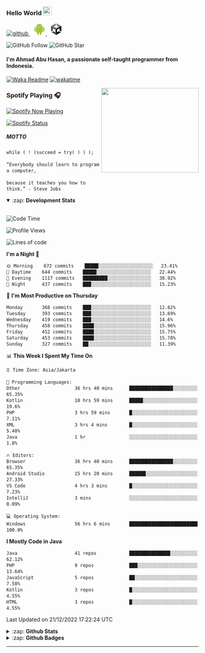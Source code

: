 ### Hello World <img src="https://github.com/eby8zevin/eby8zevin/blob/main/assets/Hi.gif"  width="23" height="23">

<p align="left">
  <a href="https://github.com/eby8zevin" target="_blank">
    <img src="https://github.com/eby8zevin/eby8zevin/blob/main/assets/GitHub.png" alt="github" width="33" height="33"/>
  </a>
  &nbsp;
  <a href="https://github.com/eby8zevin/QRBarcode" target="_blank">
    <img src="https://raw.githubusercontent.com/devicons/devicon/master/icons/android/android-plain.svg" alt="android" width="33" height="33"/>
  </a>
  &nbsp;
  <a href="https://github.com/eby8zevin/unity-ARMarker" target="_blank">
    <img src="https://raw.githubusercontent.com/devicons/devicon/master/icons/unity/unity-original.svg" alt="unity" width="33" height="33"/>
  </a>
</p>

![GitHub Follow](https://img.shields.io/github/followers/eby8zevin.svg?style=social&label=Follow)
![GitHub Star](https://img.shields.io/github/stars/eby8zevin?affiliations=OWNER%2CCOLLABORATOR&style=social&label=Star)

#### I'm Ahmad Abu Hasan, a passionate self-taught programmer from Indonesia.

[![Waka Readme](https://github.com/eby8zevin/eby8zevin/actions/workflows/anmol098.yml/badge.svg)](https://github.com/eby8zevin/eby8zevin/actions/workflows/anmol098.yml)
[![wakatime](https://wakatime.com/badge/user/bbcd646f-1daf-4865-a20e-46d4c803e6f8.svg)](https://wakatime.com/@bbcd646f-1daf-4865-a20e-46d4c803e6f8)

<img src="https://github.com/eby8zevin/eby8zevin/blob/main/assets/Octocat.png" width="255" height="222" align='right'>

### Spotify Playing 🎧

[<img src="https://spotify-now-playing-ahmadabuhasan.vercel.app/api/spotify-playing" alt="Spotify Now Playing" width="350" />](https://open.spotify.com/user/gr3y7pr12w9ol2dy2ccdb10e7)

[<img src="https://readme-spotify-status-ahmadabuhasan.vercel.app/api/run-spotify-status" alt="Spotify Status" width="350" />](https://open.spotify.com/user/gr3y7pr12w9ol2dy2ccdb10e7)

##### MOTTO

```
while ( ! (succeed = try( ) ) );

“Everybody should learn to program a computer,

because it teaches you how to think.” - Steve Jobs
```

<details open>
  <summary> :zap: <b>Development Stats</b> </summary>
<br/>

<!--START_SECTION:waka-->
![Code Time](http://img.shields.io/badge/Code%20Time-2%2C238%20hrs%2015%20mins-blue)

![Profile Views](http://img.shields.io/badge/Profile%20Views-17-blue)

![Lines of code](https://img.shields.io/badge/From%20Hello%20World%20I%27ve%20Written-242%20Thousand%20lines%20of%20code-blue)

**I'm a Night 🦉** 

```text
🌞 Morning    672 commits    █████░░░░░░░░░░░░░░░░░░░░   23.41% 
🌆 Daytime    644 commits    █████░░░░░░░░░░░░░░░░░░░░   22.44% 
🌃 Evening    1117 commits   █████████░░░░░░░░░░░░░░░░   38.92% 
🌙 Night      437 commits    ███░░░░░░░░░░░░░░░░░░░░░░   15.23%

```
📅 **I'm Most Productive on Thursday** 

```text
Monday       368 commits    ███░░░░░░░░░░░░░░░░░░░░░░   12.82% 
Tuesday      393 commits    ███░░░░░░░░░░░░░░░░░░░░░░   13.69% 
Wednesday    419 commits    ███░░░░░░░░░░░░░░░░░░░░░░   14.6% 
Thursday     458 commits    ████░░░░░░░░░░░░░░░░░░░░░   15.96% 
Friday       452 commits    ████░░░░░░░░░░░░░░░░░░░░░   15.75% 
Saturday     453 commits    ████░░░░░░░░░░░░░░░░░░░░░   15.78% 
Sunday       327 commits    ██░░░░░░░░░░░░░░░░░░░░░░░   11.39%

```


📊 **This Week I Spent My Time On** 

```text
⌚︎ Time Zone: Asia/Jakarta

💬 Programming Languages: 
Other                    36 hrs 40 mins      ████████████████░░░░░░░░░   65.35% 
Kotlin                   10 hrs 59 mins      █████░░░░░░░░░░░░░░░░░░░░   19.6% 
PHP                      3 hrs 59 mins       █░░░░░░░░░░░░░░░░░░░░░░░░   7.11% 
XML                      3 hrs 4 mins        █░░░░░░░░░░░░░░░░░░░░░░░░   5.48% 
Java                     1 hr                ░░░░░░░░░░░░░░░░░░░░░░░░░   1.8%

🔥 Editors: 
Browser                  36 hrs 40 mins      ████████████████░░░░░░░░░   65.35% 
Android Studio           15 hrs 20 mins      ██████░░░░░░░░░░░░░░░░░░░   27.33% 
VS Code                  4 hrs 3 mins        █░░░░░░░░░░░░░░░░░░░░░░░░   7.23% 
IntelliJ                 3 mins              ░░░░░░░░░░░░░░░░░░░░░░░░░   0.09%

💻 Operating System: 
Windows                  56 hrs 6 mins       █████████████████████████   100.0%

```

**I Mostly Code in Java** 

```text
Java                     41 repos            ███████████████░░░░░░░░░░   62.12% 
PHP                      9 repos             ███░░░░░░░░░░░░░░░░░░░░░░   13.64% 
JavaScript               5 repos             ██░░░░░░░░░░░░░░░░░░░░░░░   7.58% 
Kotlin                   3 repos             █░░░░░░░░░░░░░░░░░░░░░░░░   4.55% 
HTML                     3 repos             █░░░░░░░░░░░░░░░░░░░░░░░░   4.55%

```



 Last Updated on 21/12/2022 17:22:24 UTC
<!--END_SECTION:waka-->

</details>

<details>
  <summary> :zap: <b>Github Stats</b> </summary>
<p align="center">:heart:</p>
<p align="center"><a href="https://github.com/eby8zevin">
  <img src="https://github-readme-stats.vercel.app/api?username=eby8zevin&show_icons=true&theme=dark&line_height=20">
  <img src="https://github-readme-stats.vercel.app/api/top-langs/?username=eby8zevin&layout=compact&theme=dark">
</a></p>
<p align="center">
  <a href="https://github.com/eby8zevin">
    <img src="https://github-readme-streak-stats.herokuapp.com/?user=eby8zevin&theme=dark"/>
  </a>
</p>
</details>

<details>
  <summary> :zap: <b>Github Badges</b> </summary>
  <br>
  <a href='https://archiveprogram.github.com/'><img src='https://raw.githubusercontent.com/acervenky/animated-github-badges/master/assets/acbadge.gif' width='40' height='40'></a> 
  <a href='https://docs.github.com/en/developers'><img src='https://raw.githubusercontent.com/acervenky/animated-github-badges/master/assets/devbadge.gif' width='40' height='40'></a> 
  <a href='https://github.com/pricing'><img src='https://raw.githubusercontent.com/acervenky/animated-github-badges/master/assets/pro.gif' width='40' height='40'></a> 
  <a href='https://stars.github.com/'><img src='https://raw.githubusercontent.com/acervenky/animated-github-badges/master/assets/starbadge.gif' width='35' height='35'></a> 
  <a href='https://docs.github.com/en/github/supporting-the-open-source-community-with-github-sponsors'><img src='https://raw.githubusercontent.com/acervenky/animated-github-badges/master/assets/sponsorbadge.gif' width='35' height='35'></a>
</details>

---
